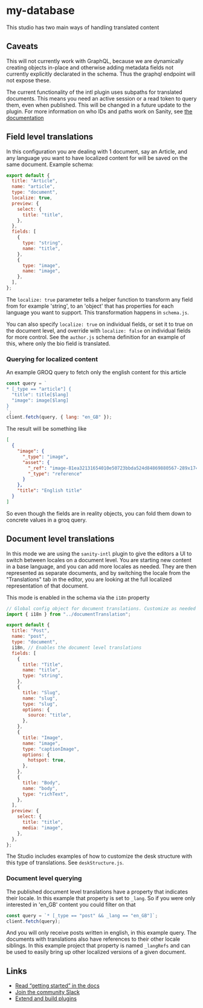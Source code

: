# my-database

This studio has two main ways of handling translated content

## Caveats

This will not currently work with GraphQL, because we are dynamically creating objects in-place and otherwise adding metadata fields not currently explicitly declarated in the schema. Thus the graphql endpoint will not expose these.

The current functionality of the intl plugin uses subpaths for translated documents. This means you need an active session or a read token to query them, even when published. This will be changed in a future update to the plugin. For more information on who IDs and paths work on Sanity, see [the documentation](https://www.sanity.io/docs/ids)

## Field level translations

In this configuration you are dealing with 1 document, say an Article, and any language you want to have localized content for will be saved on the same document. Example schema:

```js
export default {
  title: "Article",
  name: "article",
  type: "document",
  localize: true,
  preview: {
    select: {
      title: "title",
    },
  },
  fields: [
    {
      type: "string",
      name: "title",
    },
    {
      type: "image",
      name: "image",
    },
  ],
};
```

The `localize: true` parameter tells a helper function to transform any field from for example 'string', to an 'object' that has properties for each language you want to support. This transformation happens in `schema.js`.

You can also specify `localize: true` on individual fields, or set it to true on the document level, and override with `localize: false` on individual fields for more control. See the `author.js` schema definition for an example of this, where only the bio field is translated.

### Querying for localized content

An example GROQ query to fetch only the english content for this article

```js
const query = `
* [_type == "article"] {
  "title": title[$lang]
  "image": image[$lang]
}
`;
client.fetch(query, { lang: "en_GB" });
```

The result will be something like

```json
[
  {
    "image": {
      "_type": "image",
      "asset": {
        "_ref": "image-81ea32131654010e50723bbda524d84869880567-289x174-png",
        "_type": "reference"
      }
    },
    "title": "English title"
  }
]
```

So even though the fields are in reality objects, you can fold them down to concrete values in a groq query.

## Document level translations

In this mode we are using the `sanity-intl` plugin to give the editors a UI to switch between locales on a document level. You are starting new content in a base language, and you can add more locales as needed. They are then represented as separate documents, and by switching the locale from the "Translations" tab in the editor, you are looking at the full localized representation of that document.

This mode is enabled in the schema via the `i18n` property

```js
// Global config object for document translations. Customize as needed on a document basis.
import { i18n } from "../documentTranslation";

export default {
  title: "Post",
  name: "post",
  type: "document",
  i18n, // Enables the document level translations
  fields: [
    {
      title: "Title",
      name: "title",
      type: "string",
    },
    {
      title: "Slug",
      name: "slug",
      type: "slug",
      options: {
        source: "title",
      },
    },
    {
      title: "Image",
      name: "image",
      type: "captionImage",
      options: {
        hotspot: true,
      },
    },
    {
      title: "Body",
      name: "body",
      type: "richText",
    },
  ],
  preview: {
    select: {
      title: "title",
      media: "image",
    },
  },
};
```

The Studio includes examples of how to customize the desk structure with this type of translations. See `deskStructure.js`.

### Document level querying

The published document level translations have a property that indicates their locale. In this example that property is set to `_lang`. So if you were only interested in 'en_GB' content you could filter on that

```js
const query = `* [_type == "post" && _lang == "en_GB"]`;
client.fetch(query);
```

And you will only receive posts written in english, in this example query. The documents with translations also have references to their other locale siblings. In this example project that property is named `_langRefs` and can be used to easily bring up other localized versions of a given document.

## Links

- [Read “getting started” in the docs](https://www.sanity.io/docs/introduction/getting-started?utm_source=readme)
- [Join the community Slack](https://slack.sanity.io/?utm_source=readme)
- [Extend and build plugins](https://www.sanity.io/docs/content-studio/extending?utm_source=readme)
